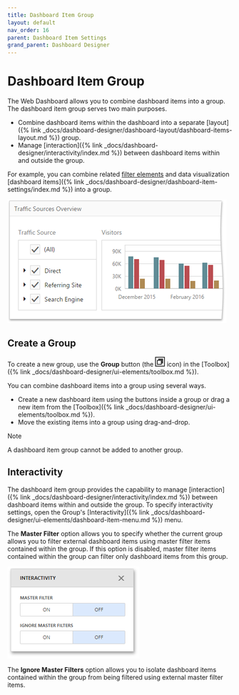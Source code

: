 ```yaml
---
title: Dashboard Item Group
layout: default
nav_order: 16
parent: Dashboard Item Settings
grand_parent: Dashboard Designer
---
```

# Dashboard Item Group
The Web Dashboard allows you to combine dashboard items into a group. The dashboard item group serves two main purposes.
* Combine dashboard items within the dashboard into a separate [layout]({% link _docs/dashboard-designer/dashboard-layout/dashboard-items-layout.md %}) group.
* Manage [interaction]({% link _docs/dashboard-designer/interactivity/index.md %}) between dashboard items within and outside the group.

For example, you can combine related [filter elements](filter-elements.md) and data visualization [dashboard items]({% link _docs/dashboard-designer/dashboard-item-settings/index.md %}) into a group.

![wdd-dashboard-group](/assets/images/dashboards/img125758.png)

## Create a Group
To create a new group, use the **Group** button (the ![wdd-group-icon](/assets/images/dashboards/img125759.png) icon) in the [Toolbox]({% link _docs/dashboard-designer/ui-elements/toolbox.md %}).

You can combine dashboard items into a group using several ways.
* Create a new dashboard item using the buttons inside a group or drag a new item from the [Toolbox]({% link _docs/dashboard-designer/ui-elements/toolbox.md %}).
* Move the existing items into a group using drag-and-drop.

> [!NOTE]
> A dashboard item group cannot be added to another group.

## Interactivity
The dashboard item group provides the capability to manage [interaction]({% link _docs/dashboard-designer/interactivity/index.md %}) between dashboard items within and outside the group. To specify interactivity settings, open the Group's [Interactivity]({% link _docs/dashboard-designer/ui-elements/dashboard-item-menu.md %}) menu.

The **Master Filter** option allows you to specify whether the current group allows you to filter external dashboard items using master filter items contained within the group. If this option is disabled, master filter items contained within the group can filter only dashboard items from this group.

![wdd-group-interactivity](/assets/images/dashboards/img125761.png)

The **Ignore Master Filters** option allows you to isolate dashboard items contained within the group from being filtered using external master filter items.